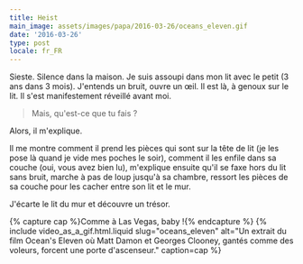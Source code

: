 ```yaml
---
title: Heist
main_image: assets/images/papa/2016-03-26/oceans_eleven.gif
date: '2016-03-26'
type: post
locale: fr_FR
---
```


Sieste. Silence dans la maison. Je suis assoupi dans mon lit avec le petit (3 ans dans 3 mois). J'entends un bruit, ouvre un œil. Il est là, à genoux sur le lit. Il s'est manifestement réveillé avant moi.

> Mais, qu'est-ce que tu fais ?

Alors, il m'explique.

Il me montre comment il prend les pièces qui sont sur la tête de lit (je les pose là quand je vide mes poches le soir), comment il les enfile dans sa couche (oui, vous avez bien lu), m'explique ensuite qu'il se faxe hors du lit sans bruit, marche à pas de loup jusqu'à sa chambre, ressort les pièces de sa couche pour les cacher entre son lit et le mur.

J'écarte le lit du mur et découvre un trésor.

{% capture cap %}Comme à Las Vegas, <span lang="en">baby</span> !{% endcapture %}
{% include video_as_a_gif.html.liquid
slug="oceans_eleven"
alt="Un extrait du film Ocean's Eleven où Matt Damon et Georges Clooney, gantés comme des voleurs, forcent une porte d'ascenseur."
caption=cap
%}

